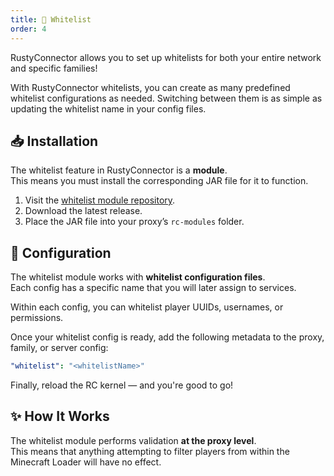 ```yaml
---
title: 👮 Whitelist
order: 4
---
```


RustyConnector allows you to set up whitelists for both your entire network and specific families!

With RustyConnector whitelists, you can create as many predefined whitelist configurations as needed. Switching between them is as simple as updating the whitelist name in your config files.

## 📥 Installation

The whitelist feature in RustyConnector is a **module**.  
This means you must install the corresponding JAR file for it to function.

1. Visit the [whitelist module repository](https://github.com/Aelysium-Group/rcm-whitelists).
2. Download the latest release.
3. Place the JAR file into your proxy’s `rc-modules` folder.

## 📝 Configuration

The whitelist module works with **whitelist configuration files**.  
Each config has a specific name that you will later assign to services.

Within each config, you can whitelist player UUIDs, usernames, or permissions.

Once your whitelist config is ready, add the following metadata to the proxy, family, or server config:

```yml
"whitelist": "<whitelistName>"
```

Finally, reload the RC kernel — and you're good to go!

## ✨️ How It Works

The whitelist module performs validation **at the proxy level**.  
This means that anything attempting to filter players from within the Minecraft Loader will have no effect.